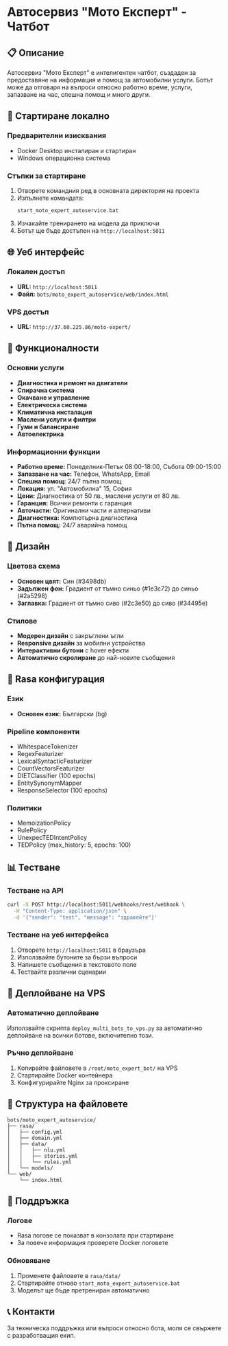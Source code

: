# Автосервиз "Мото Експерт" - Чатбот

## 📋 Описание

Автосервиз "Мото Експерт" е интелигентен чатбот, създаден за предоставяне на информация и помощ за автомобилни услуги. Ботът може да отговаря на въпроси относно работно време, услуги, запазване на час, спешна помощ и много други.

## 🚀 Стартиране локално

### Предварителни изисквания
- Docker Desktop инсталиран и стартиран
- Windows операционна система

### Стъпки за стартиране
1. Отворете командния ред в основната директория на проекта
2. Изпълнете командата:
   ```batch
   start_moto_expert_autoservice.bat
   ```
3. Изчакайте тренирането на модела да приключи
4. Ботът ще бъде достъпен на `http://localhost:5011`

## 🌐 Уеб интерфейс

### Локален достъп
- **URL:** `http://localhost:5011`
- **Файл:** `bots/moto_expert_autoservice/web/index.html`

### VPS достъп
- **URL:** `http://37.60.225.86/moto-expert/`

## 🔧 Функционалности

### Основни услуги
- **Диагностика и ремонт на двигатели**
- **Спирачна система**
- **Окачване и управление**
- **Електрическа система**
- **Климатична инсталация**
- **Маслени услуги и филтри**
- **Гуми и балансиране**
- **Автоелектрика**

### Информационни функции
- **Работно време:** Понеделник-Петък 08:00-18:00, Събота 09:00-15:00
- **Запазване на час:** Телефон, WhatsApp, Email
- **Спешна помощ:** 24/7 пътна помощ
- **Локация:** ул. "Автомобилна" 15, София
- **Цени:** Диагностика от 50 лв., маслени услуги от 80 лв.
- **Гаранция:** Всички ремонти с гаранция
- **Авточасти:** Оригинални части и алтернативи
- **Диагностика:** Компютърна диагностика
- **Пътна помощ:** 24/7 аварийна помощ

## 🎨 Дизайн

### Цветова схема
- **Основен цвят:** Син (#3498db)
- **Задължен фон:** Градиент от тъмно синьо (#1e3c72) до синьо (#2a5298)
- **Заглавка:** Градиент от тъмно сиво (#2c3e50) до сиво (#34495e)

### Стилове
- **Модерен дизайн** с закръглени ъгли
- **Responsive дизайн** за мобилни устройства
- **Интерактивни бутони** с hover ефекти
- **Автоматично скролиране** до най-новите съобщения

## 🤖 Rasa конфигурация

### Език
- **Основен език:** Български (bg)

### Pipeline компоненти
- WhitespaceTokenizer
- RegexFeaturizer
- LexicalSyntacticFeaturizer
- CountVectorsFeaturizer
- DIETClassifier (100 epochs)
- EntitySynonymMapper
- ResponseSelector (100 epochs)

### Политики
- MemoizationPolicy
- RulePolicy
- UnexpecTEDIntentPolicy
- TEDPolicy (max_history: 5, epochs: 100)

## 📊 Тестване

### Тестване на API
```bash
curl -X POST http://localhost:5011/webhooks/rest/webhook \
  -H "Content-Type: application/json" \
  -d '{"sender": "test", "message": "здравейте"}'
```

### Тестване на уеб интерфейса
1. Отворете `http://localhost:5011` в браузъра
2. Използвайте бутоните за бързи въпроси
3. Напишете съобщения в текстовото поле
4. Тествайте различни сценарии

## 🚀 Деплойване на VPS

### Автоматично деплойване
Използвайте скрипта `deploy_multi_bots_to_vps.py` за автоматично деплойване на всички ботове, включително този.

### Ръчно деплойване
1. Копирайте файловете в `/root/moto_expert_bot/` на VPS
2. Стартирайте Docker контейнера
3. Конфигурирайте Nginx за проксиране

## 📁 Структура на файловете

```
bots/moto_expert_autoservice/
├── rasa/
│   ├── config.yml
│   ├── domain.yml
│   ├── data/
│   │   ├── nlu.yml
│   │   ├── stories.yml
│   │   └── rules.yml
│   └── models/
└── web/
    └── index.html
```

## 🔧 Поддръжка

### Логове
- Rasa логове се показват в конзолата при стартиране
- За повече информация проверете Docker логовете

### Обновяване
1. Променете файловете в `rasa/data/`
2. Стартирайте отново `start_moto_expert_autoservice.bat`
3. Моделът ще бъде претрениран автоматично

## 📞 Контакти

За техническа поддръжка или въпроси относно бота, моля се свържете с разработващия екип.
